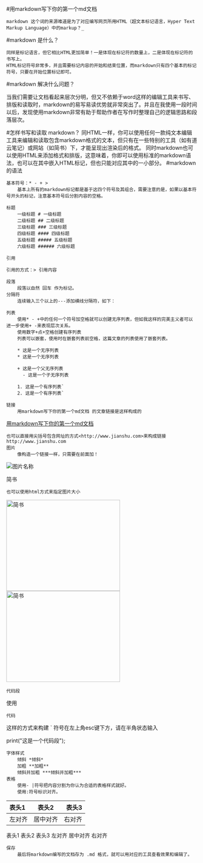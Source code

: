 #用markdown写下你的第一个md文档

    markdown 这个词的来源难道是为了对应编写网页所用HTML（超文本标记语言，Hyper Text Markup Language）中的markup？_

#markdown 是什么？

	同样是标记语言，但它相比HTML更加简单！一是体现在标记符的数量上，二是体现在标记符的书写上。
	HTML标记符号非常多，并且需要标记内容的开始和结束位置，而markdown只有四个基本的标记符号，只要在开始位置标记即可。

#markdown 解决什么问题？

当我们需要让文档看起来层次分明，但又不依赖于word这样的编辑工具来书写、排版和读取时，markdown的易写易读优势就非常突出了。并且在我使用一段时间以后，发现使用markdown非常有助于帮助作者在写作时整理自己的逻辑思路和段落层次。

#怎样书写和读取 markdown？
	同HTML一样，你可以使用任何一款纯文本编辑工具来编辑和读取包含markdown格式的文本，但只有在一些特别的工具（如有道云笔记）或网站（如简书）下，才能呈现出渲染后的格式。
	同时markdown也可以使用HTML来添加格式和排版，这意味着，你即可以使用标准的markdown语法，也可以在其中嵌入HTML标记，但也只能对应其中的一小部分。
#markdown 的语法

	基本符号：* - + >
		基本上所有的markdown标记都是基于这四个符号及其组合，需要注意的是，如果以基本符号开头的标记，注意基本符号后分割内容的空格。

    标题
        一级标题 # 一级标题
        二级标题 ## 二级标题
        三级标题 ### 三级标题
        四级标题 #### 四级标题
        五级标题 ##### 五级标题
        六级标题 ###### 六级标题

    引用

    引用的方式：> 引用内容

    段落
        段落以自然 回车 作为标记。
    分隔符
        连续输入三个以上的---添加横线分隔符，如下：

    列表
        使用* - +中的任何一个符号加空格就可以创建无序列表，但如我这样的完美主义者可以进一步使用+ -来表现层次关系。
        使用数字+点+空格创建有序列表
        列表可以嵌套，使用时在嵌套列表前空格，这篇文章的列表使用了嵌套列表。

		* 这是一个无序列表
		* 这是一个无序列表

		+ 这是一个父无序列表
		  - 这是一个子无序列表

		1. 这是一个有序列表`
		2. 这是一个有序列表`

    链接
        用markdown写下你的第一个md文档 的文章链接是这样构成的

[用markdown写下你的第一个md文档](http://www.jianshu.com/p/de9c98bba332) 

    也可以直接用尖括号包含网址的方式<http://www.jianshu.com>来构成链接 http://www.jianshu.com
    图片
        像构造一个链接一样，只需要在前面加！

![图片名称](图片地址)

简书

    也可以使用html方式来指定图片大小

<img src="http://upload-images.jianshu.io/upload_images/95646-5bfd0cecf587c766.png" width="300px" height="240px" alt="简书">

<img src="http://upload-images.jianshu.io/upload_images/95646-5bfd0cecf587c766.png" width="300px" height="240px" alt="简书">

    代码段

使用
```
代码
```
这样的方式来构建
` 符号在左上角esc键下方，请在半角状态输入

print("这是一个代码段");

    字体样式
        倾斜 *倾斜*
        加粗 **加粗**
        倾斜并加粗 ***倾斜并加粗***
    表格
        使用- |符号把内容分割为你认为合适的表格样式就好。
        使用:符号标识对齐。

表头1|表头2|表头3
:----|:-----:|-----:
左对齐|居中对齐|右对齐

表头1 	表头2 	表头3
左对齐 	居中对齐 	右对齐

    保存
        最后将markdown编写的文档存为 .md 格式，就可以用对应的工具查看效果和编辑了。


